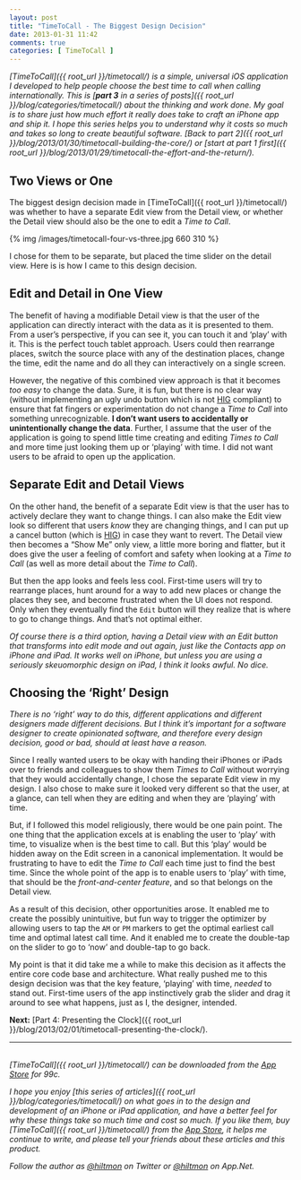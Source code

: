 ```yaml
---
layout: post
title: "TimeToCall - The Biggest Design Decision"
date: 2013-01-31 11:42
comments: true
categories: [ TimeToCall ]
---
```


*[TimeToCall]({{ root_url }}/timetocall/) is a simple, universal iOS application I developed to help people choose the best time to call when calling internationally. This is [**part 3** in a series of posts]({{ root_url }}/blog/categories/timetocall/) about the thinking and work done. My goal is to share just how much effort it really does take to craft an iPhone app and ship it. I hope this series helps you to understand why it costs so much and takes so long to create beautiful software. [Back to part 2]({{ root_url }}/blog/2013/01/30/timetocall-building-the-core/) or [start at part 1 first]({{ root_url }}/blog/2013/01/29/timetocall-the-effort-and-the-return/).*

## Two Views or One

The biggest design decision made in [TimeToCall]({{ root_url }}/timetocall/) was whether to have a separate Edit view from the Detail view, or whether the Detail view should also be the one to edit a *Time to Call*.

{% img /images/timetocall-four-vs-three.jpg 660 310 %}

I chose for them to be separate, but placed the time slider on the detail view. Here is is how I came to this design decision.

## Edit and Detail in One View

The benefit of having a modifiable Detail view is that the user of the application can directly interact with the data as it is presented to them. From a user’s perspective, if you can see it, you can touch it and ‘play’ with it. This is the perfect touch tablet approach. Users could then rearrange places, switch the source place with any of the destination places, change the time, edit the name and do all they can interactively on a single screen.

However, the negative of this combined view approach is that it becomes *too easy* to change the data. Sure, it is fun, but there is no clear way (without implementing an ugly undo button which is not [HIG](http://developer.apple.com/library/ios/#documentation/userexperience/conceptual/mobilehig/Introduction/Introduction.html) compliant) to ensure that fat fingers or experimentation do not change a *Time to Call* into something unrecognizable.  **I don’t want users to accidentally or unintentionally change the data**. Further, I assume that the user of the application is going to spend little time creating and editing *Times to Call* and more time just looking them up or ‘playing’ with time. I did not want users to be afraid to open up the application.

## Separate Edit and Detail Views

On the other hand, the benefit of a separate Edit view is that the user has to actively declare they want to change things. I can also make the Edit view look so different that users *know* they are changing things, and I can put up a cancel button (which is [HIG](http://developer.apple.com/library/ios/#documentation/userexperience/conceptual/mobilehig/Introduction/Introduction.html)) in case they want to revert. The Detail view then becomes a “Show Me” only view, a little more boring and flatter, but it does give the user a feeling of comfort and safety when looking at a *Time to Call* (as well as more detail about the *Time to Call*).

But then the app looks and feels less cool. First-time users will try to rearrange places, hunt around for a way to add new places or change the places they see, and become frustrated when the UI does not respond. Only when they eventually find the `Edit` button will they realize that is where to go to change things. And that’s not optimal either.

*Of course there is a third option, having a Detail view with an Edit button that transforms into edit mode and out again, just like the Contacts app on iPhone and iPad. It works well on iPhone, but unless you are using a seriously skeuomorphic design on iPad, I think it looks awful. No dice.*

## Choosing the ‘Right’ Design

*There is no ‘right’ way to do this, different applications and different designers made different decisions. But I think it’s important for a software designer to create opinionated software, and therefore every design decision, good or bad, should at least have a reason.*

Since I really wanted users to be okay with handing their iPhones or iPads over to friends and colleagues to show them *Times to Call* without worrying that they would accidentally change, I chose the separate Edit view in my design. I also chose to make sure it looked very different so that the user, at a glance, can tell when they are editing and when they are ‘playing’ with time.

But, if I followed this model religiously, there would be one pain point. The one thing that the application excels at is enabling the user to ‘play’ with time, to visualize when is the best time to call. But this ‘play’ would be hidden away on the Edit screen in a canonical implementation. It would be frustrating to have to edit the *Time to Call* each time just to find the best time. Since the whole point of the app is to enable users to ‘play’ with time, that should be the *front-and-center feature*, and so that belongs on the Detail view. 

As a result of this decision, other opportunities arose. It enabled me to create the possibly unintuitive, but fun way to trigger the optimizer by allowing users to tap the `AM` or `PM` markers to get the optimal earliest call time and optimal latest call time. And it enabled me to create the double-tap on the slider to go to ‘now’ and double-tap to go back.

My point is that it did take me a while to make this decision as it affects the entire core code base and architecture. What really pushed me to this design decision was that the key feature, ‘playing’ with time, *needed* to stand out. First-time users of the app instinctively grab the slider and drag it around to see what happens, just as I, the designer, intended.

**Next:** [Part 4: Presenting the Clock]({{ root_url }}/blog/2013/02/01/timetocall-presenting-the-clock/).

---
&nbsp;  
*[TimeToCall]({{ root_url }}/timetocall/) can be downloaded from the [App Store](https://itunes.apple.com/us/app/timetocall/id596429979?ls=1&mt=8) for 99c.*

*I hope you enjoy [this series of articles]({{ root_url }}/blog/categories/timetocall/) on what goes in to the design and development of an iPhone or iPad application, and have a better feel for why these things take so much time and cost so much. If you like them, buy [TimeToCall]({{ root_url }}/timetocall/) from the [App Store](https://itunes.apple.com/us/app/timetocall/id596429979?ls=1&mt=8), it helps me continue to write, and please tell your friends about these articles and this product.*

*Follow the author as [@hiltmon](https://twitter.com/hiltmon) on Twitter or [@hiltmon](http://alpha.app.net/hiltmon) on App.Net.*
